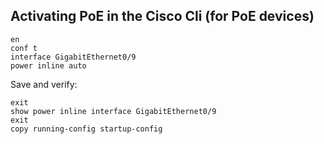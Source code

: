 Activating PoE in the Cisco Cli (for PoE devices)
------------------------------------------------

```
en
conf t 
interface GigabitEthernet0/9
power inline auto
```
Save and verify:  
```
exit 
show power inline interface GigabitEthernet0/9
exit
copy running-config startup-config
```
